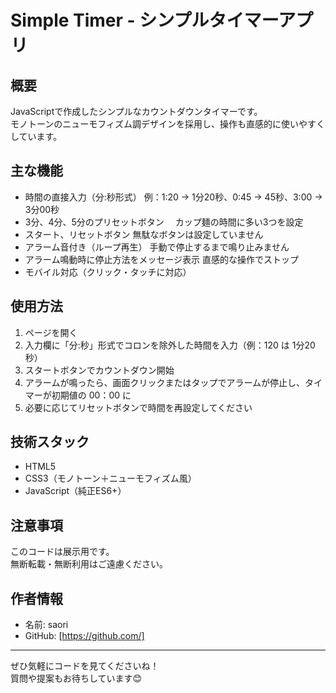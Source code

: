 # Simple Timer - シンプルタイマーアプリ

## 概要
JavaScriptで作成したシンプルなカウントダウンタイマーです。  
モノトーンのニューモフィズム調デザインを採用し、操作も直感的に使いやすくしています。

## 主な機能
- 時間の直接入力（分:秒形式）
  例：1:20 → 1分20秒、0:45 → 45秒、3:00 → 3分00秒  
- 3分、4分、5分のプリセットボタン
　カップ麺の時間に多い3つを設定
- スタート、リセットボタン
  無駄なボタンは設定していません
- アラーム音付き（ループ再生）
  手動で停止するまで鳴り止みません
- アラーム鳴動時に停止方法をメッセージ表示
  直感的な操作でストップ
- モバイル対応（クリック・タッチに対応）  

## 使用方法
1. ページを開く
2. 入力欄に「分:秒」形式でコロンを除外した時間を入力（例：120 は 1分20秒）
3. スタートボタンでカウントダウン開始
4. アラームが鳴ったら、画面クリックまたはタップでアラームが停止し、タイマーが初期値の 00：00 に
5. 必要に応じてリセットボタンで時間を再設定してください


## 技術スタック
- HTML5
- CSS3（モノトーン＋ニューモフィズム風）
- JavaScript（純正ES6+）

## 注意事項
このコードは展示用です。  
無断転載・無断利用はご遠慮ください。

## 作者情報
- 名前: saori
- GitHub: [https://github.com/]

---

ぜひ気軽にコードを見てくださいね！  
質問や提案もお待ちしています😊
